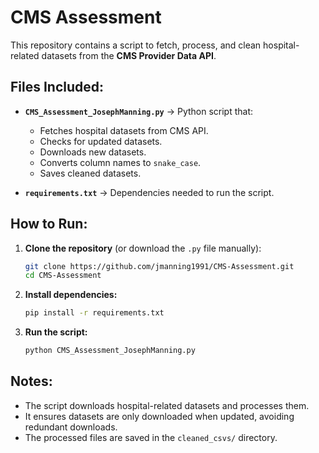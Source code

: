 # CMS Assessment

This repository contains a script to fetch, process, and clean hospital-related datasets from the **CMS Provider Data API**.

## Files Included:
- **`CMS_Assessment_JosephManning.py`** → Python script that:
  - Fetches hospital datasets from CMS API.
  - Checks for updated datasets.
  - Downloads new datasets.
  - Converts column names to `snake_case`.
  - Saves cleaned datasets.

- **`requirements.txt`** → Dependencies needed to run the script.

## How to Run:
1. **Clone the repository** (or download the `.py` file manually):
   ```sh
   git clone https://github.com/jmanning1991/CMS-Assessment.git
   cd CMS-Assessment
   ```

2. **Install dependencies:**
   ```sh
   pip install -r requirements.txt
   ```

3. **Run the script:**
   ```sh
   python CMS_Assessment_JosephManning.py
   ```

## Notes:
- The script downloads hospital-related datasets and processes them.
- It ensures datasets are only downloaded when updated, avoiding redundant downloads.
- The processed files are saved in the `cleaned_csvs/` directory.
